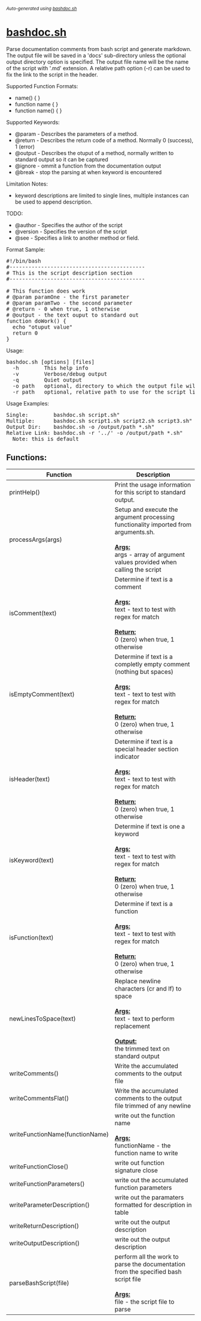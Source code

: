 <small><i>Auto-generated using [bashdoc.sh](https://github.com/alejandro-godinez/UsefulScripts/blob/trunk/bashdoc/bashdoc.sh)</i></small>
# [bashdoc.sh](../bashdoc.sh)

Parse documentation comments from bash script and generate markdown. The output file will
be saved in a 'docs' sub-directory unless the optional output directory option is
specified.  The output file name will be the name of the script with '.md' extension.
A relative path option (-r) can be used to fix the link to the script in the header.<br>


Supported Function Formats:
- name() { }
- function name { }
- function name() { }

Supported Keywords:
- @param - Describes the parameters of a method.
- @return - Describes the return code of a method. Normally 0 (success), 1 (error)
- @output - Describes the otuput of a method, normally written to standard output so it can be captured
- @ignore - ommit a function from the documentation output
- @break - stop the parsing at when keyword is encountered

Limitation Notes:
- keyword descriptions are limited to single lines, multiple instances can be used to append description.

TODO:<br>
- @author - Specifies the author of the script
- @version - Specifies the version of the script
- @see - Specifies a link to another method or field.

Format Sample:
<pre>
#!/bin/bash
#-------------------------------------------
# This is the script description section
#-------------------------------------------

# This function does work
# @param paramOne - the first parameter
# @param paramTwo - the second parameter
# @return - 0 when true, 1 otherwise
# @output - the text ouput to standard out
function doWork() {
  echo "otuput value"
  return 0
}
</pre>

Usage:
<pre>
bashdoc.sh [options] [files]
  -h        This help info
  -v        Verbose/debug output
  -q        Quiet output
  -o path   optional, directory to which the output file will be saved
  -r path   optional, relative path to use for the script link in the header
</pre>

Usage Examples:
<pre>
Single:        bashdoc.sh script.sh"
Multiple:      bashdoc.sh script1.sh script2.sh script3.sh"
Output Dir:    bashdoc.sh -o /output/path *.sh"
Relative Link: bashdoc.sh -r '../' -o /output/path *.sh"
  Note: this is default
</pre>


## Functions:
| Function | Description |
|----------|-------------|
| printHelp() | Print the usage information for this script to standard output.   |
| processArgs(args) | Setup and execute the argument processing functionality imported from arguments.sh.    <br><br><u><b>Args:</b></u><br>args - array of argument values provided when calling the script  <br> |
| isComment(text) | Determine if text is a comment    <br><br><u><b>Args:</b></u><br>text - text to test with regex for match  <br><br><u><b>Return:</b></u><br>0 (zero) when true, 1 otherwise  <br> |
| isEmptyComment(text) | Determine if text is a completly empty comment (nothing but spaces)   <br><br><u><b>Args:</b></u><br>text - text to test with regex for match  <br><br><u><b>Return:</b></u><br>0 (zero) when true, 1 otherwise  <br> |
| isHeader(text) | Determine if text is a special header section indicator    <br><br><u><b>Args:</b></u><br>text - text to test with regex for match  <br><br><u><b>Return:</b></u><br>0 (zero) when true, 1 otherwise  <br> |
| isKeyword(text) | Determine if text is one a keyword    <br><br><u><b>Args:</b></u><br>text - text to test with regex for match  <br><br><u><b>Return:</b></u><br>0 (zero) when true, 1 otherwise  <br> |
| isFunction(text) | Determine if text is a function    <br><br><u><b>Args:</b></u><br>text - text to test with regex for match  <br><br><u><b>Return:</b></u><br>0 (zero) when true, 1 otherwise  <br> |
| newLinesToSpace(text) | Replace newline characters (cr and lf) to space    <br><br><u><b>Args:</b></u><br>text - text to perform replacement  <br><br><u><b>Output:</b></u><br>the trimmed text on standard output  <br> |
| writeComments() | Write the accumulated comments to the output file   |
| writeCommentsFlat() | Write the accumulated comments to the output file trimmed of any newline   |
| writeFunctionName(functionName) | write out the function name  <br><br><u><b>Args:</b></u><br>functionName - the function name to write  <br> |
| writeFunctionClose() | write out function signature close   |
| writeFunctionParameters() | write out the accumulated function parameters   |
| writeParameterDescription() | write out the paramaters formatted for description in table   |
| writeReturnDescription() | write out the output description   |
| writeOutputDescription() | write out the output description   |
| parseBashScript(file) | perform all the work to parse the documentation from the specified bash script file    <br><br><u><b>Args:</b></u><br>file - the script file to parse  <br> |
